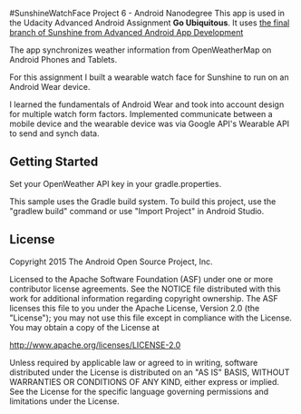 #SunshineWatchFace
Project 6 - Android Nanodegree
This app is used in the Udacity Advanced Android Assignment **Go Ubiquitous**.
It uses [the final branch of Sunshine from Advanced Android App Development](https://github.com/udacity/Advanced_Android_Development/tree/7.05_Pretty_Wallpaper_Time "the final branch of Sunshine from Advanced Android App Development") 

The app synchronizes weather information from OpenWeatherMap on Android Phones and Tablets.

For this assignment I built a wearable watch face for Sunshine to run on an Android Wear device. 

I learned the fundamentals of Android Wear and took into account design for multiple watch form factors.
Implemented communicate between a mobile device and the wearable device was via Google API's Wearable API to send and synch data.

Getting Started
---------------
Set your OpenWeather API key in your gradle.properties.

This sample uses the Gradle build system.  To build this project, use the
"gradlew build" command or use "Import Project" in Android Studio.

License
-------
Copyright 2015 The Android Open Source Project, Inc.

Licensed to the Apache Software Foundation (ASF) under one or more contributor
license agreements.  See the NOTICE file distributed with this work for
additional information regarding copyright ownership.  The ASF licenses this
file to you under the Apache License, Version 2.0 (the "License"); you may not
use this file except in compliance with the License.  You may obtain a copy of
the License at

http://www.apache.org/licenses/LICENSE-2.0

Unless required by applicable law or agreed to in writing, software
distributed under the License is distributed on an "AS IS" BASIS, WITHOUT
WARRANTIES OR CONDITIONS OF ANY KIND, either express or implied.  See the
License for the specific language governing permissions and limitations under
the License.

